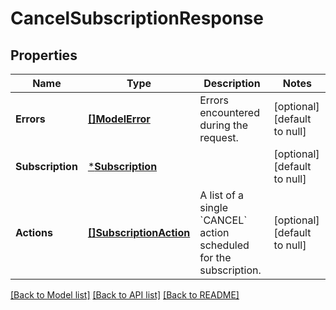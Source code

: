 # CancelSubscriptionResponse

## Properties
Name | Type | Description | Notes
------------ | ------------- | ------------- | -------------
**Errors** | [**[]ModelError**](Error.md) | Errors encountered during the request. | [optional] [default to null]
**Subscription** | [***Subscription**](Subscription.md) |  | [optional] [default to null]
**Actions** | [**[]SubscriptionAction**](SubscriptionAction.md) | A list of a single &#x60;CANCEL&#x60; action scheduled for the subscription. | [optional] [default to null]

[[Back to Model list]](../README.md#documentation-for-models) [[Back to API list]](../README.md#documentation-for-api-endpoints) [[Back to README]](../README.md)

